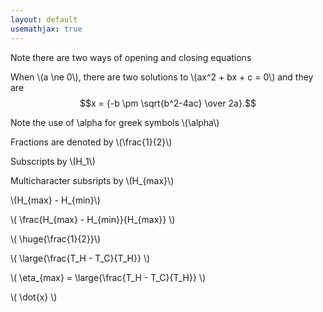 ```yaml
---
layout: default
usemathjax: true
---
```

Note there are two ways of opening and closing equations

When \\(a \ne 0\\), there are two solutions to \\(ax^2 + bx + c = 0\\) and they are
$$x = {-b \pm \sqrt{b^2-4ac} \over 2a}.$$

Note the use of \alpha for greek symbols
\\(\alpha\\)

Fractions are denoted by
\\(\frac{1}{2}\\)

Subscripts by \\(H_1\\)

Multicharacter subsripts by \\(H_{max}\\)

\\(H_{max} - H_{min}\\)

\\( \frac{H_{max} - H_{min}}{H_{max}} \\)

\\( \huge{\frac{1}{2}}\\)

\\( \large{\frac{T_H - T_C}{T_H}} \\)

\\( \eta_{max} = \large{\frac{T_H - T_C}{T_H}} \\)

\\( \dot{x} \\)